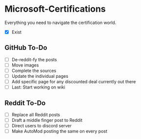 # Microsoft-Certifications
Everything you need to navigate the certification world.

- [x] Exist

## GitHub To-Do
- [ ] De-reddit-fy the posts
- [ ] Move images
- [ ] Complete the sources
- [ ] Update the individual pages
- [ ] Add specific page for any discounted deal currently out there
- [ ] Last: Start working on wiki
  
## Reddit To-Do
- [ ] Replace all Reddit posts
- [ ] Draft a middle finger post to Reddit
- [ ] Direct users to discord server
- [ ] Make AutoMod posting the same on every post

